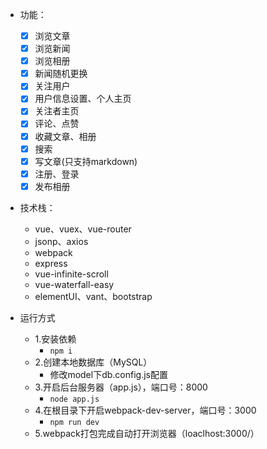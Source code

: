 - 功能：
	- [x] 浏览文章
	- [x] 浏览新闻
	- [x] 浏览相册
	- [x] 新闻随机更换
	- [x] 关注用户
	- [x] 用户信息设置、个人主页
	- [x] 关注者主页
	- [x] 评论、点赞
	- [x] 收藏文章、相册
	- [x] 搜索
	- [x] 写文章(只支持markdown)
	- [x] 注册、登录
	- [x] 发布相册

- 技术栈：
	- vue、vuex、vue-router
	- jsonp、axios
	- webpack
	- express
	- vue-infinite-scroll
	- vue-waterfall-easy
	- elementUI、vant、bootstrap

- 运行方式
	- 1.安装依赖
		- ```npm i  ```
	- 2.创建本地数据库（MySQL）
		- 修改model下db.config.js配置
	- 3.开启后台服务器（app.js），端口号：8000
		- ```node app.js ```
	- 4.在根目录下开启webpack-dev-server，端口号：3000
		- ```npm run dev ```
	- 5.webpack打包完成自动打开浏览器（loaclhost:3000/）


